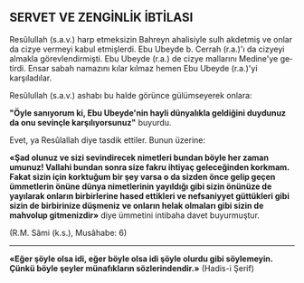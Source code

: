## SERVET VE ZENGİNLİK İBTİLASI

Resûlullah (s.a.v.) harp etmeksizin Bahreyn ahalisiyle sulh akdetmiş ve onlar da cizye vermeyi kabul etmişlerdi. Ebu Ubeyde b. Cerrah (r.a.)'ı da cizyeyi almakla görevlendirmişti. Ebu Ubeyde (r.a.) de cizye mallarını Medine'ye ge­tirdi. Ensar sabah namazını kılar kılmaz hemen Ebu Ubeyde (r.a.)'yi karşıladılar.

Resûlullah (s.a.v.) ashabı bu halde görünce gülümseyerek onlara:

**"Öyle sanıyorum ki, Ebu Ubeyde'nin hayli dünyalıkla geldiğini duydunuz da onu sevinçle karşılıyorsunuz"** buyurdu.

Evet, ya Resûlallah diye tasdik ettiler. Bu­nun üzerine:

**«Şad olunuz ve sizi sevindirecek nimetleri bundan böyle her zaman umunuz! Vallahi bun­dan sonra size fakru ihtiyaç geleceğinden kork­mam. Fakat sizin için korktuğum bir şey varsa o da sizden önce gelip geçen ümmetlerin önü­ne dünya nimetlerinin yayıldığı gibi sizin önü­nüze de yayılarak onların birbirlerine hased et­tikleri ve nefsaniyyet güttükleri gibi sizin de birbirinize düşmeniz ve onların helak olmaları gibi sizin de mahvolup gitmenizdir»** diye üm­metini intibaha davet buyurmuştur.

(R.M. Sâmi (k.s.), Musâhabe: 6)

<hr>

**«Eğer şöyle olsa idi, eğer böyle olsa idi şöy­le olurdu gibi söylemeyin. Çünkü böyle şeyler münafıkların sözlerindendir.»** (Hadis-i Şerif)
